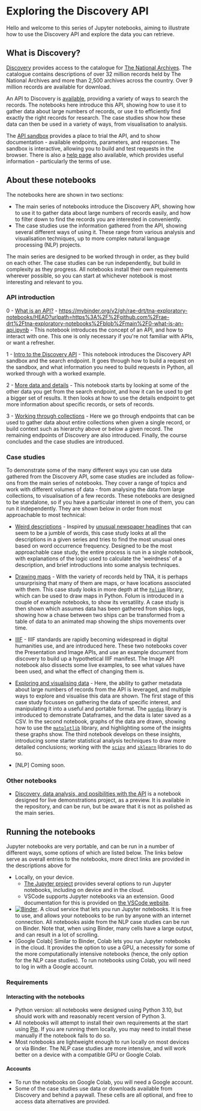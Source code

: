 # Exploring the Discovery API

Hello and welcome to this series of Jupyter notebooks, aiming to illustrate how to use the Discovery API and explore the data you can retrieve. 

## What is Discovery?

[Discovery](https://discovery.nationalarchives.gov.uk/) provides access to the catalogue for [The National Archives](https://www.nationalarchives.gov.uk/). The catalogue contains descriptions of over 32 million records held by The National Archives and more than 2,500 archives across the country. Over 9 million records are available for download. 

An API to Discovery is [available](https://www.nationalarchives.gov.uk/help/discovery-for-developers-about-the-application-programming-interface-api/), providing a variety of ways to search the records. The notebooks here introduce this API, showing how to use it to gather data about large numbers of records, or use it to efficiently find exactly the right records for research. The case studies show how these data can then be used in a variety of ways, from visualisation to analysis.
	
The [API sandbox](https://discovery.nationalarchives.gov.uk/API/sandbox/index) provides a place to trial the API, and to show documentation - available endpoints, parameters, and responses. The sandbox is interactive, allowing you to build and test requests in the browser. There is also a [help page](https://www.nationalarchives.gov.uk/help/discovery-for-developers-about-the-application-programming-interface-api/) also available, which provides useful information - particularly the terms of use.


## About these notebooks

The notebooks here are shown in two sections: 

- The main series of notebooks introduce the Discovery API, showing how to use it to gather data about large numbers of records easily, and how to filter down to find the records you are interested in conveniently.
- The case studies use the information gathered from the API, showing several different ways of using it. These range from various analysis and visualisation techniques, up to more complex natural language processing (NLP) projects. 

The main series are designed to be worked through in order, as they build on each other. The case studies can be run independently, but build in complexity as they progress. All notebooks install their own requirements wherever possible, so you can start at whichever notebook is most interesting and relevant to you. 

### API introduction

0 - [What is an API?](./0-what-is-an-api.ipynb) - https://mybinder.org/v2/gh/rae-drt/tna-exploratory-notebooks/HEAD?urlpath=https%3A%2F%2Fgithub.com%2Frae-drt%2Ftna-exploratory-notebooks%2Fblob%2Fmain%2F0-what-is-an-api.ipynb - This notebook introduces the concept of an API, and how to interact with one. This one is only necessary if you're not familiar with APIs, or want a refresher.

1 - [Intro to the Discovery API](./1-intro-to-discovery-api.ipynb) - This notebook introduces the Discovery API sandbox and the search endpoint. It goes through how to build a request on the sandbox, and what information you need to build requests in Python, all worked through with a worked example.

2 - [More data and details](./2-working-through-results.ipynb) - This notebook starts by looking at some of the other data you get from the search endpoint, and how it can be used to get a bigger set of results. It then looks at how to use the details endpoint to get more information about specific records, or sets of records.

3 - [Working through collections](./3_working_through_collections.ipynb) - Here we go through endpoints that can be used to gather data about entire collections when given a single record, or build context such as hierarchy above or below a given record. The remaining endpoints of Discovery are also introduced. Finally, the course concludes and the case studies are introduced. 

### Case studies

To demonstrate some of the many different ways you can use data gathered from the Discovery API, some case studies are included as follow-ons from the main series of notebooks. They cover a range of topics and work with different volumes of data - from analysing the data from large collections, to visualisation of a few records. These notebooks are designed to be standalone, so if you have a particular interest in one of them, you can run it independently. They are shown below in order from most approachable to most technical:

- [Weird descriptions](./weird_descriptions/README.md) - Inspired by [unusual newspaper headlines](https://www.theguardian.com/world/2024/feb/01/floating-sauna-rescues-motorists-whose-tesla-plunged-into-oslo-fjord) that can seem to be a jumble of words, this case study looks at all the descriptions in a given series and tries to find the most unusual ones based on word occurrence frequency. Designed to be the most approachable case study, the entire process is run in a single notebook, with explanations of the logic used to calculate the 'weirdness' of a description, and brief introductions into some analysis techniques. 

- [Drawing maps](./mapping/README.md) - With the variety of records held by TNA, it is perhaps unsurprising that many of them are maps, or have locations associated with them. This case study looks in more depth at the [`Folium`](https://python-visualization.github.io/folium/) library, which can be used to draw maps in Python. Folum is introduced in a couple of example notebooks, to show its versatility. A case study is then shown which assumes data has been gathered from ships logs, showing how a chase between two ships can be transformed from a table of data to an animated map showing the ships movements over time.

- [IIIF](./iiif-notebooks/) - IIIF standards are rapidly becoming widespread in digital humanities use, and are introduced here. These two notebooks cover the Presentation and Image APIs, and use an example document from discovery to build up a hypothetical IIIF manifest. The Image API notebook also dissects some live examples, to see what values have been used, and what the effect of changing them is.

- [Exploring and visualising data](./exploring-and-visualising-data/README.md) - Here, the ability to gather metadata about large numbers of records from the API is leveraged, and multiple ways to explore and visualise this data are shown. The first stage of this case study focusses on gathering the data of specific interest, and manipulating it into a useful and portable format. The [`pandas`](https://pandas.pydata.org/) library is introduced to demonstrate Dataframes, and the data is later saved as a CSV. In the second notebook, graphs of the data are drawn, showing how to use the [`matplotlib`](https://matplotlib.org/) library, and highlighting some of the insights these graphs show. The third notebook develops on these insights, introducing some starter statistical analysis techniques to draw more detailed conclusions; working with the [`scipy`](https://www.scipy.org/) and [`sklearn`](https://scikit-learn.org/stable/) libraries to do so. 



- [NLP] Coming soon. 

### Other notebooks

- [Discovery, data analysis, and posibilities with the API](/discovery.ipynb) is a notebook designed for live demonstrations project, as a preview. It is available in the repository, and can be run, but be aware that it is not as polished as the main series. 

## Running the notebooks

Jupyter notebooks are very portable, and can be run in a number of different ways, some options of which are listed below. The links below serve as overall entries to the notebooks, more direct links are provided in the descriptions above for 

- Locally, on your device.
    - [The Jupyter project](https://jupyter.org/) provides several options to run Jupyter notebooks, including on device and in the cloud.
    - VSCode supports Jupyter notebooks via an extension. Good documentation for this is provided on [the VSCode website](https://code.visualstudio.com/docs/datascience/jupyter-notebooks).
- [![Binder](https://mybinder.org/badge_logo.svg)](https://mybinder.org/v2/gh/rae-drt/tna-exploratory-notebooks/HEAD). A cloud service that lets you run Jupyter notebooks. It is free to use, and allows your notebooks to be run by anyone with an internet connection. All notebooks aside from the NLP case studies can be run on Binder. Note that, when using Binder, many cells have a large output, and can result in a lot of scrolling.
- [Google Colab] Similar to Binder, Colab lets you run Jupyter notebooks in the cloud. It provides the option to use a GPU, a necessity for some of the more computationally intensive notebooks (hence, the only option for the NLP case studies). To run notebooks using Colab, you will need to log in with a Google account. 

### Requirements

#### Interacting with the notebooks
- Python version: all notebooks were designed using Python 3.10, but should work with and reasonably recent version of Python 3.
- All notebooks will attempt to install their own requirements at the start using [Pip](https://pypi.org/project/pip/). If you are running them locally, you may need to install these manually if the notebook fails to do so.
- Most notebooks are lightweight enough to run locally on most devices or via Binder. The NLP case studies are more intensive, and will work better on a device with a compatible GPU or Google Colab.


#### Accounts
- To run the notebooks on Google Colab, you will need a Google account.
- Some of the case studies use data or downloads available from Discovery and behind a paywall. These cells are all optional, and free to access data alternatives are provided.


